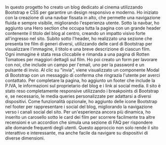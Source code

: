 In questo progetto ho creato un blog dedicato al cinema utilizzando Bootstrap e CSS per garantire un design responsivo e moderno. Ho iniziato con la creazione di una navbar fissata in alto, che permette una navigazione fluida e sempre visibile, migliorando l'esperienza utente. Sotto la navbar, ho aggiunto una Hero section che occupa tutta la pagina con un grande header contenente il titolo del blog al centro, creando un impatto visivo forte all'ingresso nel sito. Subito sotto l'header, ho realizzato una sezione che presenta tre film di generi diversi, utilizzando delle card di Bootstrap per visualizzare l'immagine, il titolo e una breve descrizione di ciascun film. Ogni immagine è stata resa cliccabile e rimanda a una pagina di Rotten Tomatoes per maggiori dettagli sul film. Ho poi creato un form per lavorare con noi, che include un campo per l'email, uno per la password e un pulsante di invio. Al clic su "invia", viene visualizzato un componente Modal di Bootstrap con un messaggio di conferma che ringrazia l'utente per averci contattato. Per completare la pagina, ho aggiunto un footer che include la P.IVA, le informazioni sul proprietario del blog e i link ai social media. Il sito è stato reso completamente responsive utilizzando i breakpoints di Bootstrap e, se necessario, le media queries personalizzate per adattarsi a diversi dispositivi. Come funzionalità opzionale, ho aggiunto delle icone Bootstrap nel footer per rappresentare i social del blog, migliorando la navigazione verso i canali social del sito. Per un'esperienza ancora più dinamica, ho inserito un carosello sotto le card dei film per scorrere facilmente tra altre recensioni e un accordion che simula una sezione di FAQ per rispondere alle domande frequenti degli utenti. Questo approccio non solo rende il sito interattivo e interessante, ma anche facile da navigare su dispositivi di diverse dimensioni.
